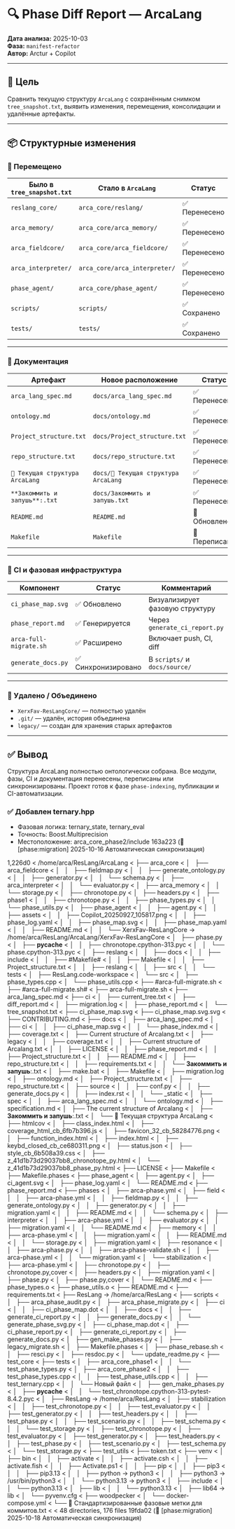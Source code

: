 

# 🔍 Phase Diff Report — ArcaLang

**Дата анализа:** 2025-10-03  
**Фаза:** `manifest-refactor`  
**Автор:** Arctur + Copilot

---

## 🧠 Цель

Сравнить текущую структуру `ArcaLang` с сохранённым снимком `tree_snapshot.txt`, выявить изменения, перемещения, консолидации и удалённые артефакты.

---

## 📦 Структурные изменения

### 🔄 Перемещено

| Было в `tree_snapshot.txt`         | Стало в `ArcaLang`                  | Статус       |
|------------------------------------|-------------------------------------|--------------|
| `reslang_core/`                    | `arca_core/reslang/`               | ✅ Перенесено |
| `arca_memory/`                     | `arca_core/arca_memory/`           | ✅ Перенесено |
| `arca_fieldcore/`                  | `arca_core/arca_fieldcore/`        | ✅ Перенесено |
| `arca_interpreter/`               | `arca_core/arca_interpreter/`      | ✅ Перенесено |
| `phase_agent/`                     | `arca_core/phase_agent/`           | ✅ Перенесено |
| `scripts/`                         | `scripts/`                          | ✅ Сохранено |
| `tests/`                           | `tests/`                            | ✅ Сохранено |

---

### 🧾 Документация

| Артефакт                           | Новое расположение                  | Статус       |
|-----------------------------------|-------------------------------------|--------------|
| `arca_lang_spec.md`               | `docs/arca_lang_spec.md`            | ✅ Перенесено |
| `ontology.md`                     | `docs/ontology.md`                  | ✅ Перенесено |
| `Project_structure.txt`           | `docs/Project_structure.txt`        | ✅ Перенесено |
| `repo_structure.txt`              | `docs/repo_structure.txt`           | ✅ Перенесено |
| `🧠 Текущая структура ArcaLang`   | `docs/🧠 Текущая структура ArcaLang`| ✅ Перенесено |
| `**Закоммить и запушь**:.txt`     | `docs/Закоммить и запушь.txt`       | ✅ Перенесено |
| `README.md`                       | `README.md`                         | 🔄 Обновлено |
| `Makefile`                        | `Makefile`                          | 🔄 Переписано |

---

### 🧪 CI и фазовая инфраструктура

| Компонент                  | Статус       | Комментарий |
|---------------------------|--------------|-------------|
| `ci_phase_map.svg`        | ✅ Обновлено  | Визуализирует фазовую структуру |
| `phase_report.md`         | ✅ Генерируется | Через `generate_ci_report.py` |
| `arca-full-migrate.sh`    | ✅ Расширено  | Включает push, CI, diff |
| `generate_docs.py`        | ✅ Синхронизировано | В `scripts/` и `docs/source/` |

---

### 🧹 Удалено / Объединено

- `XerxFav-ResLangCore/` — полностью удалён
- `.git/` — удалён, история объединена
- `legacy/` — создан для хранения старых артефактов

---

## ✅ Вывод

Структура ArcaLang полностью онтологически собрана. Все модули, фазы, CI и документация перенесены, переписаны или синхронизированы. Проект готов к фазе `phase-indexing`, публикации и CI-автоматизации.

### ✅ Добавлен ternary.hpp
- Фазовая логика: ternary_state, ternary_eval
- Точность: Boost.Multiprecision
- Местоположение: arca_core_phase2/include
 163a223 (🧩 [phase:migration] 2025-10-16 Автоматическая синхронизация)

1,226d0
< /home/arca/ResLang/ArcaLang
< ├── arca_core
< │   ├── arca_fieldcore
< │   │   ├── fieldmap.py
< │   │   ├── generate_ontology.py
< │   │   ├── generator.py
< │   │   └── schema.py
< │   ├── arca_interpreter
< │   │   └── evaluator.py
< │   ├── arca_memory
< │   │   └── storage.py
< │   ├── chronotope.py
< │   ├── headers.py
< │   ├── phase1
< │   │   ├── chronotope.py
< │   │   ├── phase_types.py
< │   │   └── phase_utils.py
< │   ├── phase_agent
< │   │   ├── agent.py
< │   │   ├── assets
< │   │   ├── Copilot_20250927_105817.png
< │   │   ├── phase_log.yaml
< │   │   ├── phase_map.svg
< │   │   ├── phase_map.yaml
< │   │   ├── README.md
< │   │   └── XerxFav-ResLangCore -> /home/arca/ResLang/ArcaLang/XerxFav-ResLangCore
< │   ├── phase.py
< │   ├── __pycache__
< │   │   ├── chronotope.cpython-313.pyc
< │   │   └── phase.cpython-313.pyc
< │   ├── reslang
< │   │   ├── docs
< │   │   ├── include
< │   │   ├── #Makefile#
< │   │   ├── Makefile
< │   │   ├── Project_structure.txt
< │   │   ├── reslang
< │   │   ├── src
< │   │   └── tests
< │   ├── ResLang.code-workspace
< │   └── src
< │       ├── phase_types.cpp
< │       └── phase_utils.cpp
< ├── #arca-full-migrate.sh
< ├── #arca-full-migrate.sh#
< ├── arca-full-migrate.sh
< ├── arca_lang_spec.md
< ├── ci
< │   ├── current_tree.txt
< │   ├── diff_report.md
< │   ├── migration.log
< │   ├── phase_report.md
< │   └── tree_snapshot.txt
< ├── ci_phase_map.svg
< ├── ci_phase_map.svg.svg
< ├── CONTRIBUTING.md
< ├── docs
< │   ├── arca_lang_spec.md
< │   ├── ci
< │   │   ├── ci_phase_map.svg
< │   │   └── phase_index.md
< │   ├── coverage.txt
< │   ├── Current structure of Arcalang.txt
< │   ├── legacy
< │   │   ├── coverage.txt
< │   │   ├── Current structure of Arcalang.txt
< │   │   ├── LICENSE
< │   │   ├── phase_report.md
< │   │   ├── Project_structure.txt
< │   │   ├── README.md
< │   │   ├── repo_structure.txt
< │   │   ├── requirements.txt
< │   │   └── **Закоммить и запушь**:.txt
< │   ├── make.bat
< │   ├── Makefile
< │   ├── migration.log
< │   ├── ontology.md
< │   ├── Project_structure.txt
< │   ├── repo_structure.txt
< │   ├── source
< │   │   ├── conf.py
< │   │   ├── generate_docs.py
< │   │   ├── index.rst
< │   │   └── _static
< │   ├── spec
< │   │   ├── arca_lang_spec.md
< │   │   └── ontology.md
< │   ├── specification.md
< │   ├── The current structure of Arcalang
< │   ├── **Закоммить и запушь**:.txt
< │   └── 🧠 Текущая структура ArcaLang
< ├── htmlcov
< │   ├── class_index.html
< │   ├── coverage_html_cb_6fb7b396.js
< │   ├── favicon_32_cb_58284776.png
< │   ├── function_index.html
< │   ├── index.html
< │   ├── keybd_closed_cb_ce680311.png
< │   ├── status.json
< │   ├── style_cb_6b508a39.css
< │   ├── z_41d1b73d29037bb8_chronotope_py.html
< │   └── z_41d1b73d29037bb8_phase_py.html
< ├── LICENSE
< ├── Makefile
< ├── Makefile.phases
< ├── phase_agent
< │   ├── agent.py
< │   ├── ci_agent.svg
< │   ├── phase_log.yaml
< │   └── README.md
< ├── phase_report.md
< ├── phases
< │   ├── arca-phase.yml
< │   ├── field
< │   │   ├── arca-phase.yml
< │   │   ├── fieldmap.py
< │   │   ├── generate_ontology.py
< │   │   ├── generator.py
< │   │   ├── migration.yaml
< │   │   ├── README.md
< │   │   └── schema.py
< │   ├── interpreter
< │   │   ├── arca-phase.yml
< │   │   ├── evaluator.py
< │   │   ├── migration.yaml
< │   │   └── README.md
< │   ├── memory
< │   │   ├── arca-phase.yml
< │   │   ├── migration.yaml
< │   │   ├── README.md
< │   │   └── storage.py
< │   ├── migration.yaml
< │   ├── resonance
< │   │   ├── arca-phase.py
< │   │   ├── arca-phase-validate.sh
< │   │   ├── arca-phase.yml
< │   │   └── migration.yaml
< │   └── stabilization
< │       ├── arca-phase.yml
< │       ├── chronotope.py
< │       ├── chronotope.py,cover
< │       ├── headers.py
< │       ├── migration.yaml
< │       ├── phase.py
< │       ├── phase.py,cover
< │       └── README.md
< ├── phase_types.o
< ├── phase_utils.o
< ├── README.md
< ├── requirements.txt
< ├── ResLang -> /home/arca/ResLang
< ├── scripts
< │   ├── arca_phase_audit.py
< │   ├── arca_phase_migrate.py
< │   ├── ci
< │   │   ├── ci_phase_map.dot
< │   │   ├── docs
< │   │   ├── generate_ci_report.py
< │   │   ├── generate_docs.py
< │   │   └── generate_phase_svg.py
< │   ├── ci_phase_map.dot
< │   ├── ci_phase_report.py
< │   ├── generate_ci_report.py
< │   ├── generate_docs.py
< │   ├── gen_make_phases.py
< │   ├── legacy_migrate.sh
< │   ├── Makefile.phases
< │   ├── phase_rebase.sh
< │   ├── resci.py
< │   ├── resdoc.py
< │   └── update_readme.py
< ├── test_core
< ├── tests
< │   ├── arca_core_phase1
< │   │   └── test_phase_types.py
< │   ├── arca_core_phase2
< │   │   ├── test_phase_types.cpp
< │   │   ├── test_phase_utils.cpp
< │   │   ├── test_ternary.cpp
< │   │   └── Новый файл
< │   ├── gen_make_phases.py
< │   ├── __pycache__
< │   │   └── test_chronotope.cpython-313-pytest-8.4.2.pyc
< │   ├── ResLang -> /home/arca/ResLang
< │   ├── stabilization
< │   │   ├── test_chronotope.py
< │   │   ├── test_evaluator.py
< │   │   ├── test_generator.py
< │   │   ├── test_headers.py
< │   │   ├── test_phase.py
< │   │   ├── test_scenario.py
< │   │   ├── test_schema.py
< │   │   └── test_storage.py
< │   ├── test_chronotope.py
< │   ├── test_evaluator.py
< │   ├── test_generator.py
< │   ├── test_headers.py
< │   ├── test_phase.py
< │   ├── test_scenario.py
< │   ├── test_schema.py
< │   └── test_storage.py
< ├── test_utils
< ├── token.txt
< ├── venv
< │   ├── bin
< │   │   ├── activate
< │   │   ├── activate.csh
< │   │   ├── activate.fish
< │   │   ├── Activate.ps1
< │   │   ├── pip
< │   │   ├── pip3
< │   │   ├── pip3.13
< │   │   ├── python -> python3
< │   │   ├── python3 -> /usr/bin/python3
< │   │   └── python3.13 -> python3
< │   ├── include
< │   │   └── python3.13
< │   ├── lib
< │   │   └── python3.13
< │   ├── lib64 -> lib
< │   └── pyvenv.cfg
< ├── woodpecker
< │   └── docker-compose.yml
< └── 🧭 Стандартизированные фазовые метки для коммитов.txt
< 
< 48 directories, 176 files
 19fda02 (🧩 [phase:migration] 2025-10-18 Автоматическая синхронизация)
